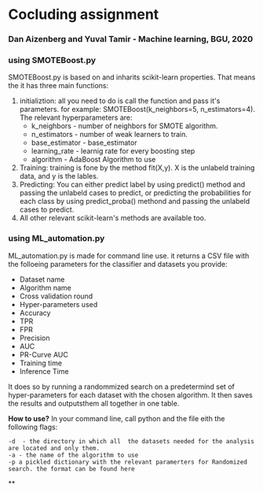 # Cocluding assignment
### Dan Aizenberg and Yuval Tamir - Machine learning, BGU, 2020

### using SMOTEBoost.py
SMOTEBoost.py is based on and inharits scikit-learn properties. That means the it has three main functions:

 1. initializtion: all you need to do is call the function and pass it's parameters. for example: SMOTEBoost(k_neighbors=5, n_estimators=4). The relevant hyperparameters are:
	 - k_neighbors - number of neighbors for SMOTE algorithm.
	 - n_estimators - number of weak learners to train.
	 - base_estimator - base_estimator
	 - learning_rate - learnig rate for every boosting step
	 - algorithm - AdaBoost Algorithm to use
2. Training: training is fone by the method fit(X,y). X is the unlabeld training data, and y is the lables.
3. Predicting: You can either predict label by using predict() method and passing the unlabeld cases to predict, or predicting the probabilities for each class by using predict_proba() methond and passing the unlabeld cases to predict.
4. All other relevant scikit-learn's methods are available too.

### using ML_automation.py
ML_automation.py is made for command line use. it returns a CSV file with the folloeing parameters for the classifier and datasets you provide:
- Dataset name
- Algorithm name
- Cross validation round
- Hyper-parameters used
- Accuracy
- TPR
- FPR
- Precision
- AUC
- PR-Curve AUC
- Training time
- Inference Time

It does so by running a randommized search on a predetermind set of hyper-parameters for each dataset with the chosen algorithm. It then saves the results and outputsthem all together in one table.

**How to use?**
In your command line, call python and the file eith the following flags:

    -d  - the directory in which all  the datasets needed for the analysis are located and only them.
    -a - the name of the algorithm to use
    -p a pickled dictionary with the relevant paramerters for Randomized search. the format can be found here

**
